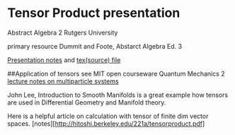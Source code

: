 # Tensor Product presentation
Abstract Algebra 2 Rutgers University

primary resource Dummit and Foote, Abstarct Algebra Ed. 3

[Presentation notes](tensor.pdf) and [tex(source) file](tensor.tex)

##Application of tensors
see MIT open courseware Quantum Mechanics 2 [lecture notes on multiparticle systems](http://ocw.mit.edu/courses/physics/8-05-quantum-physics-ii-fall-2013/lecture-notes/MIT8_05F13_Chap_08.pdf)

John Lee, Introduction to Smooth Manifolds
is a great example how tensors are used in Differential Geometry and Manifold theory.

Here is a helpful article on calculation with tensor of finite dim vector spaces. [notes][http://hitoshi.berkeley.edu/221a/tensorproduct.pdf]
